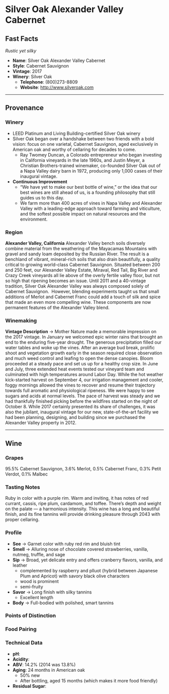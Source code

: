 # Silver Oak Alexander Valley Cabernet
## Fast Facts
*Rustic yet silky*

- **Name**: Silver Oak Alexander Valley Cabernet
- **Style**: Cabernet Sauvignon
- **Vintage**: 2017
- **Winery**: Silver Oak
	- **Telephone**: (800)273-8809
	- **Website**: http://www.silveroak.com
- - - -
## Provenance
### Winery
- LEED Platinum and Living Building-certified Silver Oak winery
- Silver Oak began over a handshake between two friends with a bold vision: focus on one varietal, Cabernet Sauvignon, aged exclusively in American oak and worthy of cellaring for decades to come.
	- Ray Twomey Duncan, a Colorado entrepreneur who began investing in California vineyards in the late 1960s, and Justin Meyer, a Christian Brothers-trained winemaker, co-founded Silver Oak out of a Napa Valley dairy barn in 1972, producing only 1,000 cases of their inaugural vintage.
- **Continuous Improvement**
	- “We have yet to make our best bottle of wine,” or the idea that our best wines are still ahead of us, is a founding philosophy that still guides us to this day.
	- We farm more than 400 acres of vines in Napa Valley and Alexander Valley with a leading-edge approach toward farming and viticulture, and the softest possible impact on natural resources and the environment.
### Region
**Alexander Valley, California**
Alexander Valley bench soils diversely combine material from the weathering of the Mayacamas Mountains with gravel and sandy loam deposited by the Russian River. The result is a benchland of vibrant, mineral-rich soils that also drain beautifully, a quality critical to growing world-class Cabernet Sauvignon. Situated between 200 and 250 feet, our Alexander Valley Estate, Miraval, Red Tail, Big River and Crazy Creek vineyards all lie above of the overly fertile valley floor, but not so high that ripening becomes an issue. Until 2011 and a 40-vintage tradition, Silver Oak Alexander Valley was always composed solely of Cabernet Sauvignon.  However, blending experiments taught us that small additions of Merlot and Cabernet Franc could add a touch of silk and spice that made an even more compelling wine. These components are now permanent features of the Alexander Valley blend.
### Winemaking 
**Vintage Description** → Mother Nature made a memorable impression on the 2017 vintage. In January we welcomed epic winter rains that brought an end to the enduring five-year drought. The generous precipitation filled our water tables and woke up the vines. After an average bud break, prolific shoot and vegetation growth early in the season required close observation and much weed control and leafing to open the dense canopies. Bloom proceeded at a steady pace and set us up for a healthy crop size. In June and July, three extended heat events tested our vineyard team and culminated with high temperatures around Labor Day. While the hot weather kick-started harvest on September 4, our irrigation management and cooler, foggy mornings allowed the vines to recover and resume their trajectory towards full aromatic and physiological ripeness. We were happy to see sugars and acids at normal levels. The pace of harvest was steady and we had thankfully finished picking before the wildfires started on the night of October 8. While 2017 certainly presented its share of challenges, it was also the jubilant, inaugural vintage for our new, state-of-the-art facility we had been planning, designing, and building since we purchased the Alexander Valley property in 2012.
- - - -
## Wine
### Grapes
95.5% Cabernet Sauvignon, 3.6% Merlot, 0.5% Cabernet Franc, 0.3% Petit Verdot, 0.1% Malbec
### Tasting Notes
Ruby in color with a purple rim. Warm and inviting, it has notes of red currant, cassis, ripe plum, cardamom, and toffee. There’s depth and weight on the palate — a harmonious intensity. This wine has a long and beautiful finish, and its fine tannins will provide drinking pleasure through 2043 with proper cellaring.
### Profile
- **See** →  Garnet color with ruby red rim and bluish tint
- **Smell** → Alluring nose of chocolate covered strawberries, vanilla, nutmeg, truffle, and sage
- **Sip** → Broad, yet delicate entry and offers cranberry flavors, vanilla, and leather
	- complemented by raspberry and plluot (hybrid between Japanese Plum and Apricot) with savory black olive characters
	- wood is prominent
	- semi-fruity
- **Savor** → Long finish with silky tannins
	- Excellent length
- **Body** → Full-bodied with polished, smart tannins
### Points of Distinction
### Food Pairing
### Technical Data
- **pH**: 
- **Acidity**: 
- **ABV**: 14.2% (2014 was 13.8%)
- **Aging**: 24 months in American oak
	- 50% new
	- After bottling, aged 15 months (which makes it more food friendly)
- **Residual Sugar**: 
